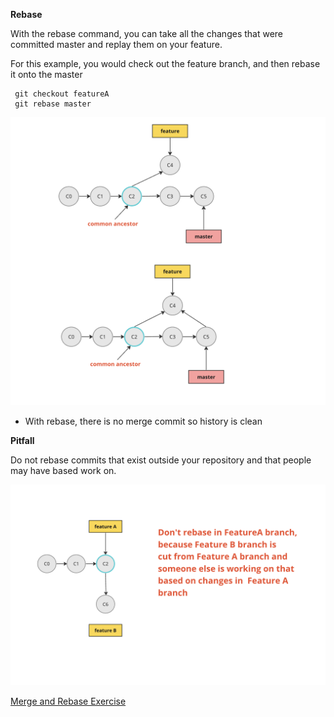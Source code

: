 **Rebase**

With the rebase command, you can take all the changes that were committed master and replay them on your feature.

For this example, you would check out the feature branch, and then rebase it onto the master

```shell
 git checkout featureA
 git rebase master
```

![alt text](../images/image-15.png)

- With rebase, there is no merge commit so history is clean

**Pitfall**

Do not rebase commits that exist outside your repository and that people may have based work on.

![alt text](../images/image-16.png)

[Merge and Rebase Exercise](/exercises/mergingExercise.md)
